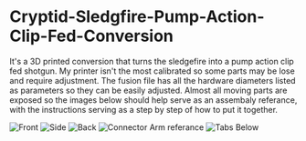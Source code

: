 # Cryptid-Sledgfire-Pump-Action-Clip-Fed-Conversion
It's a 3D printed conversion that turns the sledgefire into a pump action clip fed shotgun.
My printer isn't the most calibrated so some parts may be lose and require adjustment. 
The fusion file has all the hardware diameters listed as parameters so they can be easily adjusted. 
Almost all moving parts are exposed so the images below should help serve as an assembaly referance, with the instructions serving as a step by step of how to put it together.

![Front](https://user-images.githubusercontent.com/118922600/210118160-e0076178-b878-4f9c-b0df-d125cba3d573.JPG)
![Side](https://user-images.githubusercontent.com/118922600/210118166-41d037ef-9421-4e50-8d0a-ae495fb93471.JPG)
![Back](https://user-images.githubusercontent.com/118922600/210118167-f210d304-7a0d-40ca-befb-25a6521cdeff.JPG)
![Connector Arm referance](https://user-images.githubusercontent.com/118922600/210118353-861de3d6-5aaf-4f65-a552-3f6e148637c6.JPG)
![Tabs Below](https://user-images.githubusercontent.com/118922600/210118571-c610eaff-14ac-4f9d-a2af-6f8fa3b70461.JPG)

